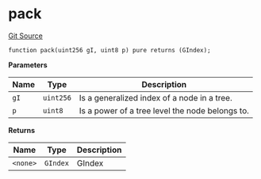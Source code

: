 # pack
[Git Source](https://github.com/lidofinance/community-staking-module/blob/d9f9dfd1023f7776110e7eb983ac3b5174e93893/src/lib/GIndex.sol)


```solidity
function pack(uint256 gI, uint8 p) pure returns (GIndex);
```
**Parameters**

|Name|Type|Description|
|----|----|-----------|
|`gI`|`uint256`|Is a generalized index of a node in a tree.|
|`p`|`uint8`|Is a power of a tree level the node belongs to.|

**Returns**

|Name|Type|Description|
|----|----|-----------|
|`<none>`|`GIndex`|GIndex|


